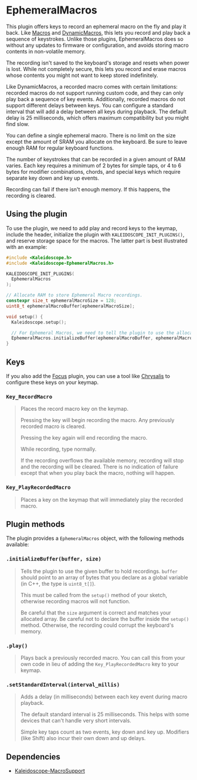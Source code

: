 # EphemeralMacros

This plugin offers keys to record an ephemeral macro on the fly and play it
back. Like [Macros][plugin:macros] and [DynamicMacros][plugin:dynamicmacros],
this lets you record and play back a sequence of keystrokes. Unlike those
plugins, EphemeralMacros does so without any updates to firmware or
configuration, and avoids storing macro contents in non-volatile memory.

 [plugin:macros]: Kaleidoscope-Macros.md
 [plugin:dynamicmacros]: Kaleidoscope-DynamicMacros.md

The recording isn't saved to the keyboard's storage and resets when power
is lost. While not completely secure, this lets you record and erase macros
whose contents you might not want to keep stored indefinitely.

Like DynamicMacros, a recorded macro comes with certain limitations: recorded
macros do not support running custom code, and they can only play back a
sequence of key events. Additionally, recorded macros do not support different
delays between keys. You can configure a standard interval that will add a delay
between all keys during playback. The default delay is 25 milliseconds, which
offers maximum compatibility but you might find slow.

You can define a single ephemeral macro. There is no limit on the size except
the amount of SRAM you allocate on the keyboard. Be sure to leave enough RAM
for regular keyboard functions.

The number of keystrokes that can be recorded in a given amount of RAM varies.
Each key requires a minimum of 2 bytes for simple taps, or 4 to 6 bytes for
modifier combinations, chords, and special keys which require separate key
down and key up events.

Recording can fail if there isn't enough memory. If this happens, the recording
is cleared.

## Using the plugin

To use the plugin, we need to add play and record keys to the keymap,
include the header, initialize the plugin with `KALEIDOSCOPE_INIT_PLUGINS()`,
and reserve storage space for the macros. The latter part is best illustrated with
an example:

```c++
#include <Kaleidoscope.h>
#include <Kaleidoscope-EphemeralMacros.h>

KALEIDOSCOPE_INIT_PLUGINS(
  EphemeralMacros
);

// Allocate RAM to store Ephemeral Macro recordings.
constexpr size_t ephemeralMacroSize = 128;
uint8_t ephemeralMacroBuffer[ephemeralMacroSize];

void setup() {
  Kaleidoscope.setup();

  // For Ephemeral Macros, we need to tell the plugin to use the allocated RAM.
  EphemeralMacros.initializeBuffer(ephemeralMacroBuffer, ephemeralMacroSize);
}
```

## Keys

If you also add the [Focus][plugin:focus] plugin, you can use a tool like
[Chrysalis][chrysalis] to configure these keys on your keymap.

 [plugin:focus]: Kaleidoscope-FocusSerial.md
 [chrysalis]: https://github.com/keyboardio/Chrysalis

### `Key_RecordMacro`

> Places the record macro key on the keymap.
>
> Pressing the key will begin recording the macro.
> Any previously recorded macro is cleared.
>
> Pressing the key again will end recording the macro.
>
> While recording, type normally.
> 
> If the recording overflows the available memory, recording will stop
> and the recording will be cleared. There is no indication of failure
> except that when you play back the macro, nothing will happen.

### `Key_PlayRecordedMacro`

> Places a key on the keymap that will immediately play the recorded macro.

## Plugin methods

The plugin provides a `EphemeralMacros` object, with the following methods
available:

### `.initializeBuffer(buffer, size)`

> Tells the plugin to use the given buffer to hold recordings.
> `buffer` should point to an array of bytes that you declare as a global
> variable (in C++, the type is `uint8_t[]`).
>
> This must be called from the `setup()` method of your sketch,
> otherwise recording macros will not function.
>
> Be careful that the `size` argument is correct and matches your
> allocated array. Be careful not to declare the buffer inside the
> `setup()` method. Otherwise, the recording could corrupt the
> keyboard's memory.

### `.play()`

> Plays back a previously recorded macro. You can call this from your own
> code in lieu of adding the `Key_PlayRecordedMacro` key to your keymap.

### `.setStandardInterval(interval_millis)`

> Adds a delay (in milliseconds) between each key event during macro playback.
>
> The default standard interval is 25 milliseconds. This helps with some
> devices that can't handle very short intervals.
>
> Simple key taps count as two events, key down and key up.  Modifiers (like
> Shift) also incur their own down and up delays.

## Dependencies

* [Kaleidoscope-MacroSupport](Kaleidoscope-MacroSupport.md)
